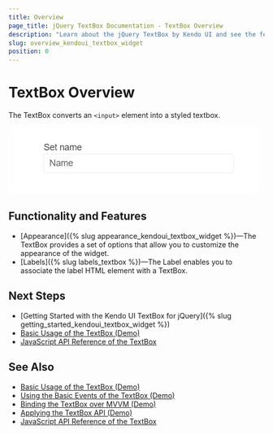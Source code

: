 ```yaml
---
title: Overview
page_title: jQuery TextBox Documentation - TextBox Overview
description: "Learn about the jQuery TextBox by Kendo UI and see the features it supports."
slug: overview_kendoui_textbox_widget
position: 0
---
```


# TextBox Overview

The TextBox converts an `<input>` element into a styled textbox.

![Kendo UI for jQuery TextBox Overview](images/overview.png)

## Functionality and Features

* [Appearance]({% slug appearance_kendoui_textbox_widget %})&mdash;The TextBox provides a set of options that allow you to customize the appearance of the widget.
* [Labels]({% slug labels_textbox %})&mdash;The Label enables you to associate the label HTML element with a TextBox.

## Next Steps 

* [Getting Started with the Kendo UI TextBox for jQuery]({% slug getting_started_kendoui_textbox_widget %})
* [Basic Usage of the TextBox (Demo)](https://demos.telerik.com/kendo-ui/listview/textbox)
* [JavaScript API Reference of the TextBox](/api/javascript/ui/textbox)

## See Also

* [Basic Usage of the TextBox (Demo)](https://demos.telerik.com/kendo-ui/textbox/index)
* [Using the Basic Events of the TextBox (Demo)](https://demos.telerik.com/kendo-ui/textbox/events)
* [Binding the TextBox over MVVM (Demo)](https://demos.telerik.com/kendo-ui/textbox/mvvm)
* [Applying the TextBox API (Demo)](https://demos.telerik.com/kendo-ui/textbox/api)
* [JavaScript API Reference of the TextBox](/api/javascript/ui/textbox)
